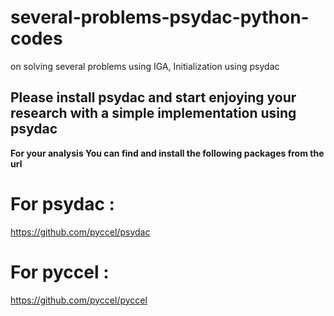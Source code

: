 # several-problems-psydac-python-codes

on solving several problems using IGA, Initialization using psydac 

## Please install psydac and start enjoying your research with a simple implementation using psydac

**For your analysis You can find and install the following packages from the url**

# For psydac : 
  https://github.com/pyccel/psydac

# For pyccel :
  
  https://github.com/pyccel/pyccel
